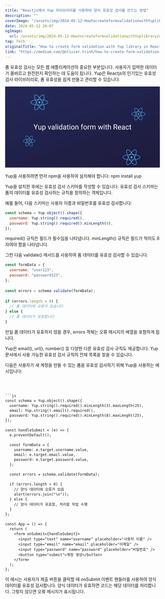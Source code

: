 ```yaml
---
title: "Reactjs에서 Yup 라이브러리를 사용하여 양식 유효성 검사를 만드는 방법"
description: ""
coverImage: "/assets/img/2024-05-12-HowtocreateformvalidationwithYuplibraryinReactjs_0.png"
date: 2024-05-12 20:07
ogImage: 
  url: /assets/img/2024-05-12-HowtocreateformvalidationwithYuplibraryinReactjs_0.png
tag: Tech
originalTitle: "How to create form validation with Yup library in Reactjs"
link: "https://medium.com/@olivier.trinh/how-to-create-form-validation-with-yup-library-in-reactjs-4846f045957a"
---
```



폼 유효성 검사는 모든 웹 애플리케이션의 중요한 부분입니다. 사용자가 입력한 데이터가 올바르고 완전한지 확인하는 데 도움이 됩니다. Yup은 Reactjs의 인기있는 유효성 검사 라이브러리로, 폼 유효성을 쉽게 만들고 관리할 수 있습니다.

![Yup 라이브러리를 사용하여 어떻게 Reactjs에서 폼 유효성을 만들 수 있는지](/assets/img/2024-05-12-HowtocreateformvalidationwithYuplibraryinReactjs_0.png)

Yup을 사용하려면 먼저 npm을 사용하여 설치해야 합니다: npm install yup

Yup을 설치한 후에는 유효성 검사 스키마를 작성할 수 있습니다. 유효성 검사 스키마는 폼의 데이터를 유효성 검사하는 규칙을 정의하는 객체입니다.



예를 들어, 다음 스키마는 사용자 이름과 비밀번호를 유효성 검사합니다:

```js
const schema = Yup.object().shape({
  username: Yup.string().required(),
  password: Yup.string().required().minLength(8),
});
```

required() 규칙은 필드가 필수임을 나타냅니다. minLength() 규칙은 필드가 적어도 8자여야 함을 나타냅니다.

그런 다음 validate() 메서드를 사용하여 폼 데이터를 유효성 검사할 수 있습니다.



```js
const formData = {
  username: "user123",
  password: "password123",
};

const errors = schema.validate(formData);

if (errors.length > 0) {
  // 폼 데이터에 오류가 있습니다
} else {
  // 폼 데이터가 유효합니다
}
```

만일 폼 데이터가 유효하지 않을 경우, errors 객체는 오류 메시지의 배열을 포함하게 됩니다.

Yup은 email(), url(), number() 등 다양한 다른 유효성 검사 규칙도 제공합니다. Yup 문서에서 사용 가능한 유효성 검사 규칙의 전체 목록을 찾을 수 있습니다.

다음은 사용자가 새 계정을 만들 수 있는 폼을 유효성 검사하기 위해 Yup을 사용하는 예시입니다:
```  



```js
const schema = Yup.object().shape({
  username: Yup.string().required().minLength(3).maxLength(25),
  email: Yup.string().email().required(),
  password: Yup.string().required().minLength(8).maxLenght(25),
});

const handleSubmit = (e) => {
  e.preventDefault();

  const formData = {
    username: e.target.username.value,
    email: e.target.email.value,
    password: e.target.password.value,
  };

  const errors = schema.validate(formData);

  if (errors.length > 0) {
    // 양식 데이터에 오류가 있음
    alert(errors.join("\n"));
  } else {
    // 양식 데이터가 유효함, 처리할 작업 수행
  }
};

const App = () => {
  return (
    <form onSubmit={handleSubmit}>
      <input type="text" name="username" placeholder="사용자 이름" />
      <input type="email" name="email" placeholder="이메일" />
      <input type="password" name="password" placeholder="비밀번호" />
      <button type="submit">계정 생성</button>
    </form>
  );
};
```

이 예시는 사용자가 제출 버튼을 클릭할 때 onSubmit 이벤트 핸들러를 사용하여 양식 데이터를 유효성 검사합니다. 양식 데이터가 유효하면 코드는 해당 데이터를 처리합니다. 그렇지 않으면 오류 메시지가 표시됩니다.
```